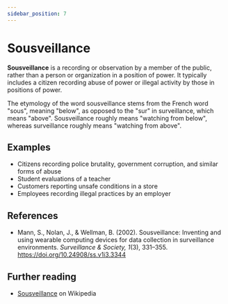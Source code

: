 ```yaml
---
sidebar_position: 7
---
```


# Sousveillance
**Sousveillance** is a recording or observation by a member of the public, rather than a person or organization in a position of power. It typically includes a citizen recording abuse of power or illegal activity by those in positions of power.  

The etymology of the word sousveillance stems from the French word "sous", meaning "below", as opposed to the "sur" in surveillance, which means "above". Sousveillance roughly means "watching from below", whereas surveillance roughly means "watching from above". 

## Examples
- Citizens recording police brutality, government corruption, and similar forms of abuse
- Student evaluations of a teacher
- Customers reporting unsafe conditions in a store
- Employees recording illegal practices by an employer 

## References
- Mann, S., Nolan, J., & Wellman, B. (2002). Sousveillance: Inventing and using wearable computing devices for data collection in surveillance environments. *Surveillance & Society, 1*(3), 331–355. https://doi.org/10.24908/ss.v1i3.3344 

## Further reading
- [Sousveillance](https://en.wikipedia.org/wiki/Sousveillance) on Wikipedia